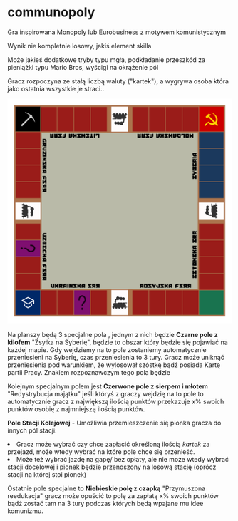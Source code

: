 # communopoly
Gra inspirowana Monopoly lub Eurobusiness z motywem komunistycznym

Wynik nie kompletnie losowy, jakiś element skilla

Może jakieś dodatkowe tryby typu mgła, podkładanie przeszkód za pieniążki typu Mario Bros, wyścigi na okrążenie pól

Gracz rozpoczyna ze stałą liczbą waluty ("kartek"), a wygrywa osoba która jako ostatnia wszystkie je straci..

![Prototyp planszy](./svg/plansza.svg)

Na planszy będą 3 specjalne pola ,  jednym z nich będzie <strong>Czarne pole z kilofem</strong> "Zsyłka na Syberię", będzie to obszar który będzie się pojawiać na każdej mapie.
Gdy wejdziemy na to pole zostaniemy automatycznie przeniesieni na Syberię, czas przeniesienia to 3 tury.
Gracz może uniknąć przeniesienia pod warunkiem, że wylosował szóstkę bądź posiada Kartę partii Pracy. Znakiem rozpoznawczym tego pola będzie

Kolejnym specjalnym polem jest <strong>Czerwone pole z sierpem i młotem</strong> "Redystrybucja majątku" jeśli któryś z graczy wejdzię na to pole to automatycznie gracz z największą ilością punktów przekazuje x% swoich punktów osobię z najmniejszą ilością punktów.


<b>Pole Stacji Kolejowej</b> - Umożliwia przemieszczenie się pionka gracza do innych pól stacji:
<li> Gracz może wybrać czy chce zapłacić określoną ilością <i>kartek</i> za przejazd, może wtedy wybrać na które pole chce się przenieść.
<li> Może też wybrać jazdę na gapę/ bez opłaty, ale nie może wtedy wybrać stacji docelowej i pionek będzie przenoszony na losową stację (oprócz stacji na której stoi pionek)

Ostatnie pole specjalne to <strong>Niebieskie polę z czapką</strong> "Przymuszona reedukacja" gracz może opuścić to polę za zapłatą x% swoich punktów bądź zostać tam na 3 tury podczas których będą wpajane mu idee komunizmu.
